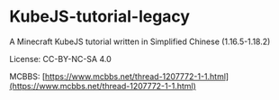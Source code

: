 # KubeJS-tutorial-legacy
A Minecraft KubeJS tutorial written in Simplified Chinese (1.16.5-1.18.2)

License: CC-BY-NC-SA 4.0

MCBBS: [https://www.mcbbs.net/thread-1207772-1-1.html](https://www.mcbbs.net/thread-1207772-1-1.html)
